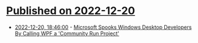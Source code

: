 # [Published on 2022-12-20](index.md)

* [2022-12-20, 18:46:00](https://developers.slashdot.org/story/22/12/20/1812259/microsoft-spooks-windows-desktop-developers-by-calling-wpf-a-community-run-project?utm_source=rss1.0mainlinkanon&utm_medium=feed) - [Microsoft Spooks Windows Desktop Developers By Calling WPF a 'Community Run Project'](https://developers.slashdot.org/story/22/12/20/1812259/microsoft-spooks-windows-desktop-developers-by-calling-wpf-a-community-run-project?utm_source=rss1.0mainlinkanon&utm_medium=feed)

